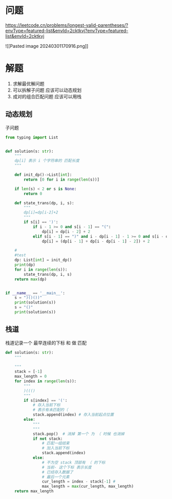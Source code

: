 
# 问题

https://leetcode.cn/problems/longest-valid-parentheses/?envType=featured-list&envId=2cktkvj?envType=featured-list&envId=2cktkvj

![[Pasted image 20240301170916.png]]

# 解题

1. 求解最优解问题
2. 可以拆解子问题 应该可以动态规划
3. 成对的组合匹配问题 应该可以用栈

## 动态规划

子问题

```python
from typing import List


def solution(s: str):
    """
    dp[i] 表示 i 个字符串的 匹配长度
    """

    def init_dp()->List[int]:
        return [0 for i in range(len(s))]

    if len(s) < 2 or s is None:
        return 0

    def state_trans(dp, i, s):
        """
        dp[i]=dp[i-2]+2
        """
        if s[i] == ')':
            if i - 1 >= 0 and s[i - 1] == "(":
                dp[i] = dp[i - 2] + 2
            elif s[i - 1] == ")" and i - dp[i - 1] - 1 >= 0 and s[i - dp[i - 1] - 1] == "(":
                dp[i] = (dp[i - 1] + dp[i - dp[i - 1] - 2]) + 2

    #
    #test
    dp: List[int] = init_dp()
    print(dp)
    for i in range(len(s)):
        state_trans(dp, i, s)
    return max(dp)


if __name__ == '__main__':
    s = ")()())"
    print(solution(s))
    s = "()"
    print(solution(s))

```



## 栈道

栈道记录一个 最早连续的下标 和 做 匹配

```python
def solution(s: str):
    """
    
    """
    stack = [-1]
    max_length = 0
    for index in range(len(s)):
        """
        )((() 
        """
        if s[index] == '(':
            # 存入当前下标
            # 表示有未匹配的（
            stack.append(index) # 存入当前起点位置
        else:
            """
            """
            stack.pop()  # 消掉 第一个 为 （ 时候 也消掉
            if not stack:
                # 匹配一组结束
                # 加入当前下标
                stack.append(index)  
            else:
                # 不为空 stack 顶部有 （ 的下标
                # 当前- 这个下标 表示长度
                # 已经存入数据了
                # 最后一个元素
                cur_length = index - stack[-1] # 
                max_length = max(cur_length, max_length)
    return max_length

```





